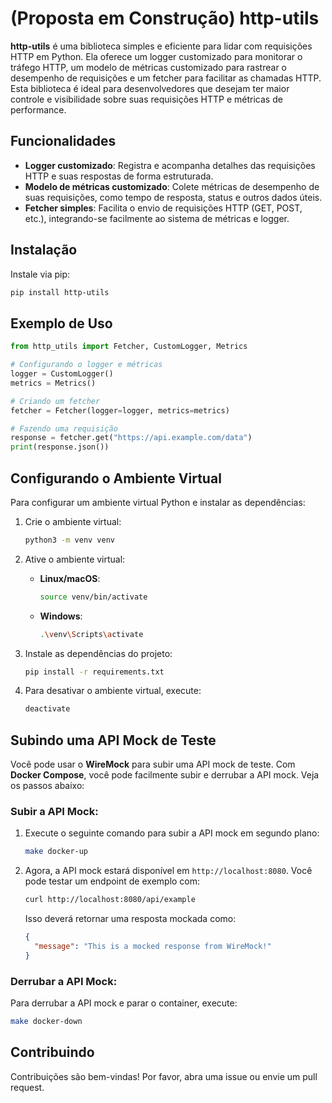 
# (Proposta em Construção) http-utils

**http-utils** é uma biblioteca simples e eficiente para lidar com requisições HTTP em Python. Ela oferece um logger customizado para monitorar o tráfego HTTP, um modelo de métricas customizado para rastrear o desempenho de requisições e um fetcher para facilitar as chamadas HTTP. Esta biblioteca é ideal para desenvolvedores que desejam ter maior controle e visibilidade sobre suas requisições HTTP e métricas de performance.

## Funcionalidades

- **Logger customizado**: Registra e acompanha detalhes das requisições HTTP e suas respostas de forma estruturada.
- **Modelo de métricas customizado**: Colete métricas de desempenho de suas requisições, como tempo de resposta, status e outros dados úteis.
- **Fetcher simples**: Facilita o envio de requisições HTTP (GET, POST, etc.), integrando-se facilmente ao sistema de métricas e logger.

## Instalação

Instale via pip:

```bash
pip install http-utils
```

## Exemplo de Uso

```python
from http_utils import Fetcher, CustomLogger, Metrics

# Configurando o logger e métricas
logger = CustomLogger()
metrics = Metrics()

# Criando um fetcher
fetcher = Fetcher(logger=logger, metrics=metrics)

# Fazendo uma requisição
response = fetcher.get("https://api.example.com/data")
print(response.json())
```

## Configurando o Ambiente Virtual

Para configurar um ambiente virtual Python e instalar as dependências:

1. Crie o ambiente virtual:

   ```bash
   python3 -m venv venv
   ```

2. Ative o ambiente virtual:

   - **Linux/macOS**:
     ```bash
     source venv/bin/activate
     ```
   - **Windows**:
     ```bash
     .\venv\Scripts\activate
     ```

3. Instale as dependências do projeto:

   ```bash
   pip install -r requirements.txt
   ```

4. Para desativar o ambiente virtual, execute:

   ```bash
   deactivate
   ```

## Subindo uma API Mock de Teste

Você pode usar o **WireMock** para subir uma API mock de teste. Com **Docker Compose**, você pode facilmente subir e derrubar a API mock. Veja os passos abaixo:

### Subir a API Mock:

1. Execute o seguinte comando para subir a API mock em segundo plano:

   ```bash
   make docker-up
   ```

2. Agora, a API mock estará disponível em `http://localhost:8080`. Você pode testar um endpoint de exemplo com:

   ```bash
   curl http://localhost:8080/api/example
   ```

   Isso deverá retornar uma resposta mockada como:

   ```json
   {
     "message": "This is a mocked response from WireMock!"
   }
   ```

### Derrubar a API Mock:

Para derrubar a API mock e parar o container, execute:

```bash
make docker-down
```

## Contribuindo

Contribuições são bem-vindas! Por favor, abra uma issue ou envie um pull request.